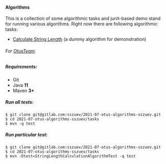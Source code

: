 #### Algorithms

This is a collection of some algorithmic tasks and junit-based demo stand for running various algorithms.
Right now there are following algorithmic tasks:

- [Calculate String Length](src/main/java/com/gitlab/sszuev/tasks/strings/StringLengthCalculationAlgorithm.java) (a dummy algorithm for demonstration)

###### For [OtusTeam](https://otus.ru).

##### Requirements:

- Git
- Java **11**
- Maven **3+**

##### Run all tests:

```
$ git clone git@gitlab.com:sszuev/2021-07-otus-algorithms-sszuev.git
$ cd 2021-07-otus-algorithms-sszuev/tasks
$ mvn -q test
```

##### Run particular test:

```
$ git clone git@gitlab.com:sszuev/2021-07-otus-algorithms-sszuev.git
$ cd 2021-07-otus-algorithms-sszuev/tasks
$ mvn -Dtest=StringLengthCalculationAlgorithmTest -q test
```
